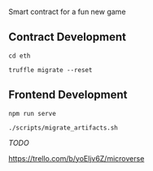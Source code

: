 Smart contract for a fun new game

## Contract Development
`cd eth`

`truffle migrate --reset`

## Frontend Development
`npm run serve`

`./scripts/migrate_artifacts.sh`

_TODO_

https://trello.com/b/yoEljv6Z/microverse
